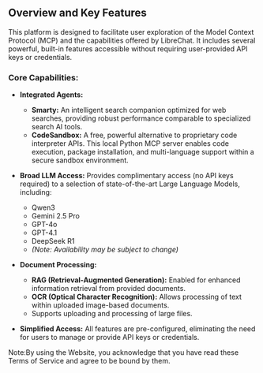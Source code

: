  ## Overview and Key Features
 This platform is designed to facilitate user exploration of the Model Context Protocol (MCP) and the capabilities offered by LibreChat. It includes several powerful, built-in features accessible without requiring user-provided API keys or credentials.

 ### Core Capabilities:

 *   **Integrated Agents:**
      *   **Smarty:** An intelligent search companion optimized for web searches, providing robust performance comparable to specialized search AI tools.
      *   **CodeSandbox:** A free, powerful alternative to proprietary code interpreter APIs. This local Python MCP server enables code execution, package installation, and multi-language support within a secure sandbox environment.

 *   **Broad LLM Access:** Provides complimentary access (no API keys required) to a selection of state-of-the-art Large Language Models, including:
      *   Qwen3
      *   Gemini 2.5 Pro
      *   GPT-4o
      *   GPT-4.1
      *   DeepSeek R1
      *   *(Note: Availability may be subject to change)*

 *   **Document Processing:**
      *   **RAG (Retrieval-Augmented Generation):** Enabled for enhanced information retrieval from provided documents.
      *   **OCR (Optical Character Recognition):** Allows processing of text within uploaded image-based documents.
      *   Supports uploading and processing of large files.

  *   **Simplified Access:** All features are pre-configured, eliminating the need for users to manage or provide API keys or credentials. 
 
  Note:By using the Website, you acknowledge that you have read these Terms of Service and agree to be bound by them.
